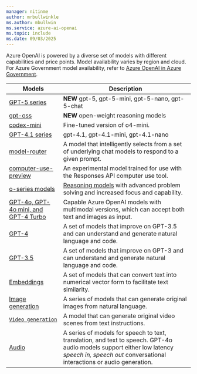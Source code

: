 ```yaml
---
manager: nitinme
author: mrbullwinkle
ms.author: mbullwin
ms.service: azure-ai-openai
ms.topic: include
ms.date: 09/03/2025
---
```


Azure OpenAI is powered by a diverse set of models with different capabilities and price points. Model availability varies by region and cloud. For Azure Government model availability, refer to [Azure OpenAI in Azure Government](../azure-government.md).

| Models | Description |
|--|--|
| [GPT-5 series](../concepts/models.md#gpt-5) | **NEW** gpt-5, gpt-5-mini, gpt-5-nano, gpt-5-chat |
| [gpt-oss](../concepts/models.md#gpt-oss) | **NEW** open-weight reasoning models |
| [codex-mini](../concepts/models.md#o-series-models) | Fine-tuned version of o4-mini. |  
| [GPT-4.1 series](../concepts/models.md#gpt-41-series) | gpt-4.1, gpt-4.1-mini, gpt-4.1-nano |
| [model-router](../concepts/models.md#model-router) | A model that intelligently selects from a set of underlying chat models to respond to a given prompt. |
| [computer-use-preview](../concepts/models.md#computer-use-preview) | An experimental model trained for use with the Responses API computer use tool. |
| [o-series models](../concepts/models.md#o-series-models) |[Reasoning models](../how-to/reasoning.md) with advanced problem solving and increased focus and capability. |
| [GPT-4o, GPT-4o mini, and GPT-4 Turbo](../concepts/models.md#gpt-4o-and-gpt-4-turbo) | Capable Azure OpenAI models with multimodal versions, which can accept both text and images as input. |
| [GPT-4](../concepts/models.md#gpt-4) | A set of models that improve on GPT-3.5 and can understand and generate natural language and code. |
| [GPT-3.5](../concepts/models.md#gpt-35) | A set of models that improve on GPT-3 and can understand and generate natural language and code. |
| [Embeddings](../concepts/models.md#embeddings) | A set of models that can convert text into numerical vector form to facilitate text similarity. |
| [Image generation](../concepts/models.md#image-generation-models) | A series of models that can generate original images from natural language. |
| [`Video generation`](../concepts/models.md#video-generation-models) | A model that can generate original video scenes from text instructions. |
| [Audio](../concepts/models.md#audio-models) | A series of models for speech to text, translation, and text to speech. GPT-4o audio models support either low latency *speech in, speech out* conversational interactions or audio generation. |